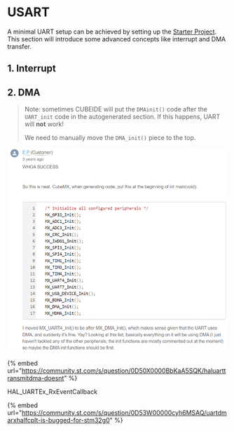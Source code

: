 # USART

A minimal UART setup can be achieved by setting up the [Starter Project](../../getting-started-stm32-edition/going-through-a-starter-project.md). This section will introduce some advanced concepts like interrupt and DMA transfer.

## 1. Interrupt

## 2. DMA

> Note: sometimes CUBEIDE will put the `DMAinit()` code after the `UART_init` code in the autogenerated section. If this happens, UART will **not** work!
>
> We need to manually move the `DMA_init()` piece to the top.

![](<../../../.gitbook/assets/image (70).png>)

{% embed url="https://community.st.com/s/question/0D50X0000BbKaA5SQK/haluarttransmitdma-doesnt" %}

HAL\_UARTEx\_RxEventCallback

{% embed url="https://community.st.com/s/question/0D53W00000cyh6MSAQ/uartdmarxhalfcplt-is-bugged-for-stm32g0" %}
